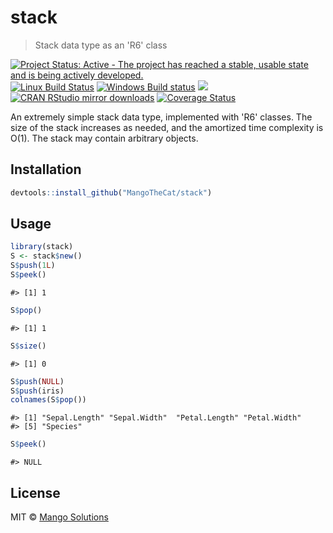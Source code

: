 


# stack

> Stack data type as an 'R6' class

[![Project Status: Active - The project has reached a stable, usable state and is being actively developed.](http://www.repostatus.org/badges/latest/active.svg)](http://www.repostatus.org/#active)
[![Linux Build Status](https://travis-ci.org/MangoTheCat/stack.svg?branch=master)](https://travis-ci.org/MangoTheCat/stack)
[![Windows Build status](https://ci.appveyor.com/api/projects/status/github/MangoTheCat/stack?svg=true)](https://ci.appveyor.com/project/MangoTheCat/stack)
[![](http://www.r-pkg.org/badges/version/stack)](http://www.r-pkg.org/pkg/stack)
[![CRAN RStudio mirror downloads](http://cranlogs.r-pkg.org/badges/stack)](http://www.r-pkg.org/pkg/stack)
[![Coverage Status](https://img.shields.io/codecov/c/github/MangoTheCat/stack/master.svg)](https://codecov.io/github/MangoTheCat/stack?branch=master)

An extremely simple stack data type, implemented with 'R6' classes. The size
of the stack increases as needed, and the amortized time complexity is O(1).
The stack may contain arbitrary objects.

## Installation


```r
devtools::install_github("MangoTheCat/stack")
```

## Usage


```r
library(stack)
S <- stack$new()
S$push(1L)
S$peek()
```

```
#> [1] 1
```

```r
S$pop()
```

```
#> [1] 1
```

```r
S$size()
```

```
#> [1] 0
```


```r
S$push(NULL)
S$push(iris)
colnames(S$pop())
```

```
#> [1] "Sepal.Length" "Sepal.Width"  "Petal.Length" "Petal.Width" 
#> [5] "Species"
```

```r
S$peek()
```

```
#> NULL
```

## License

MIT © [Mango Solutions](https://github.com/mangothecat)
